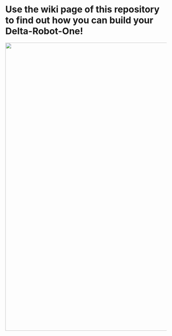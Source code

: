 # Use the wiki page of this repository to find out how you can build your Delta-Robot-One!

<img src="https://raw.githubusercontent.com/deltarobotone/images_and_logos/master/rendering/delta_robot_one_areas_nologo.bmp" width="900">
